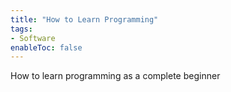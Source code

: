 ```yaml
---
title: "How to Learn Programming"
tags:
- Software
enableToc: false
---
```


How to learn programming as a complete beginner